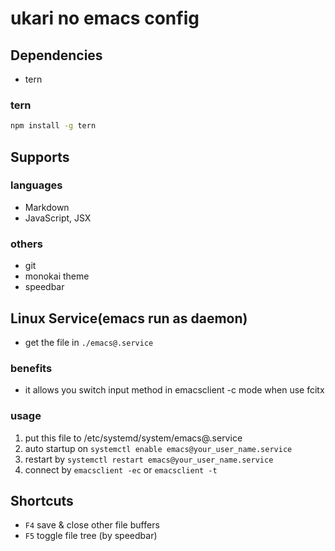 # ukari no emacs config

## Dependencies
- tern

### tern
``` bash
npm install -g tern
```

## Supports

### languages
- Markdown
- JavaScript, JSX

### others
- git
- monokai theme
- speedbar

## Linux Service(emacs run as daemon)
- get the file in `./emacs@.service`

### benefits
- it allows you switch input method in emacsclient -c mode when use fcitx

### usage
1. put this file to /etc/systemd/system/emacs@.service
2. auto startup on `systemctl enable emacs@your_user_name.service`
3. restart by `systemctl restart emacs@your_user_name.service`
4. connect by `emacsclient -ec` or `emacsclient -t`

## Shortcuts
- `F4` save & close other file buffers
- `F5` toggle file tree (by speedbar)
